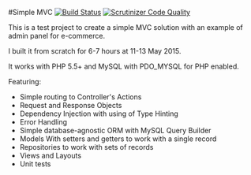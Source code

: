#Simple MVC [![Build Status](https://scrutinizer-ci.com/g/vovanmix/customAdmin/badges/build.png?b=master)](https://scrutinizer-ci.com/g/vovanmix/customAdmin/build-status/master)     [![Scrutinizer Code Quality](https://scrutinizer-ci.com/g/vovanmix/customAdmin/badges/quality-score.png?b=master)](https://scrutinizer-ci.com/g/vovanmix/customAdmin/?branch=master)

This is a test project to create a simple MVC solution with an example of admin panel for e-commerce.

I built it from scratch for 6-7 hours at 11-13 May 2015.

It works with PHP 5.5+ and MySQL with PDO_MYSQL for PHP enabled.

Featuring:
 - Simple routing to Controller's Actions
 - Request and Response Objects
 - Dependency Injection with using of Type Hinting   
 - Error Handling
 - Simple database-agnostic ORM with MySQL Query Builder
 - Models With setters and getters to work with a single record
 - Repositories to work with sets of records
 - Views and Layouts
 - Unit tests